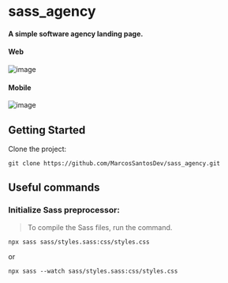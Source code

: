 # sass_agency

#### A simple software agency landing page.

#### Web
![image](https://user-images.githubusercontent.com/26147340/119244937-a0d22500-bb4b-11eb-9e94-047a35f8fa9b.png)

#### Mobile
![image](https://user-images.githubusercontent.com/26147340/119244971-db3bc200-bb4b-11eb-9d15-27225fbf4d1c.png)


## Getting Started

Clone the project:

```
git clone https://github.com/MarcosSantosDev/sass_agency.git
```

## Useful commands

### Initialize Sass preprocessor:
> To compile the Sass files, run the command.

```
npx sass sass/styles.sass:css/styles.css
```

or

```
npx sass --watch sass/styles.sass:css/styles.css
```
